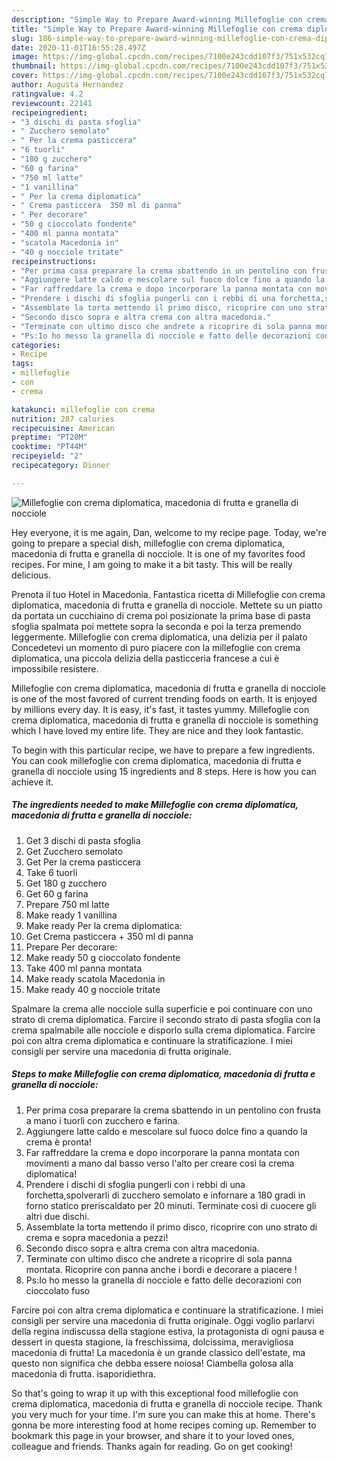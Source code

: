 ```yaml
---
description: "Simple Way to Prepare Award-winning Millefoglie con crema diplomatica, macedonia di frutta e granella di nocciole"
title: "Simple Way to Prepare Award-winning Millefoglie con crema diplomatica, macedonia di frutta e granella di nocciole"
slug: 186-simple-way-to-prepare-award-winning-millefoglie-con-crema-diplomatica-macedonia-di-frutta-e-granella-di-nocciole
date: 2020-11-01T16:55:28.497Z
image: https://img-global.cpcdn.com/recipes/7100e243cdd107f3/751x532cq70/millefoglie-con-crema-diplomatica-macedonia-di-frutta-e-granella-di-nocciole-recipe-main-photo.jpg
thumbnail: https://img-global.cpcdn.com/recipes/7100e243cdd107f3/751x532cq70/millefoglie-con-crema-diplomatica-macedonia-di-frutta-e-granella-di-nocciole-recipe-main-photo.jpg
cover: https://img-global.cpcdn.com/recipes/7100e243cdd107f3/751x532cq70/millefoglie-con-crema-diplomatica-macedonia-di-frutta-e-granella-di-nocciole-recipe-main-photo.jpg
author: Augusta Hernandez
ratingvalue: 4.2
reviewcount: 22141
recipeingredient:
- "3 dischi di pasta sfoglia"
- " Zucchero semolato"
- " Per la crema pasticcera"
- "6 tuorli"
- "180 g zucchero"
- "60 g farina"
- "750 ml latte"
- "1 vanillina"
- " Per la crema diplomatica"
- " Crema pasticcera  350 ml di panna"
- " Per decorare"
- "50 g cioccolato fondente"
- "400 ml panna montata"
- "scatola Macedonia in"
- "40 g nocciole tritate"
recipeinstructions:
- "Per prima cosa preparare la crema sbattendo in un pentolino con frusta a mano i tuorli con zucchero e farina."
- "Aggiungere latte caldo e mescolare sul fuoco dolce fino a quando la crema è pronta!"
- "Far raffreddare la crema e dopo incorporare la panna montata con movimenti a mano dal basso verso l&#39;alto per creare così la crema diplomatica!"
- "Prendere i dischi di sfoglia pungerli con i rebbi di una forchetta,spolverarli di zucchero semolato e infornare a 180 gradi in forno statico preriscaldato per 20 minuti. Terminate così di cuocere gli altri due dischi."
- "Assemblate la torta mettendo il primo disco, ricoprire con uno strato di crema e sopra macedonia a pezzi!"
- "Secondo disco sopra e altra crema con altra macedonia."
- "Terminate con ultimo disco che andrete a ricoprire di sola panna montata. Ricoprire con panna anche i bordi e decorare a piacere !"
- "Ps:Io ho messo la granella di nocciole e fatto delle decorazioni con cioccolato fuso"
categories:
- Recipe
tags:
- millefoglie
- con
- crema

katakunci: millefoglie con crema 
nutrition: 287 calories
recipecuisine: American
preptime: "PT20M"
cooktime: "PT44M"
recipeyield: "2"
recipecategory: Dinner

---
```



![Millefoglie con crema diplomatica, macedonia di frutta e granella di nocciole](https://img-global.cpcdn.com/recipes/7100e243cdd107f3/751x532cq70/millefoglie-con-crema-diplomatica-macedonia-di-frutta-e-granella-di-nocciole-recipe-main-photo.jpg)

Hey everyone, it is me again, Dan, welcome to my recipe page. Today, we're going to prepare a special dish, millefoglie con crema diplomatica, macedonia di frutta e granella di nocciole. It is one of my favorites food recipes. For mine, I am going to make it a bit tasty. This will be really delicious.

Prenota il tuo Hotel in Macedonia. Fantastica ricetta di Millefoglie con crema diplomatica, macedonia di frutta e granella di nocciole. Mettete su un piatto da portata un cucchiaino di crema poi posizionate la prima base di pasta sfoglia spalmata poi mettete sopra la seconda e poi la terza premendo leggermente. Millefoglie con crema diplomatica, una delizia per il palato Concedetevi un momento di puro piacere con la millefoglie con crema diplomatica, una piccola delizia della pasticceria francese a cui è impossibile resistere.

Millefoglie con crema diplomatica, macedonia di frutta e granella di nocciole is one of the most favored of current trending foods on earth. It is enjoyed by millions every day. It is easy, it's fast, it tastes yummy. Millefoglie con crema diplomatica, macedonia di frutta e granella di nocciole is something which I have loved my entire life. They are nice and they look fantastic.


To begin with this particular recipe, we have to prepare a few ingredients. You can cook millefoglie con crema diplomatica, macedonia di frutta e granella di nocciole using 15 ingredients and 8 steps. Here is how you can achieve it.

<!--inarticleads1-->

##### The ingredients needed to make Millefoglie con crema diplomatica, macedonia di frutta e granella di nocciole:

1. Get 3 dischi di pasta sfoglia
1. Get  Zucchero semolato
1. Get  Per la crema pasticcera
1. Take 6 tuorli
1. Get 180 g zucchero
1. Get 60 g farina
1. Prepare 750 ml latte
1. Make ready 1 vanillina
1. Make ready  Per la crema diplomatica:
1. Get  Crema pasticcera + 350 ml di panna
1. Prepare  Per decorare:
1. Make ready 50 g cioccolato fondente
1. Take 400 ml panna montata
1. Make ready scatola Macedonia in
1. Make ready 40 g nocciole tritate


Spalmare la crema alle nocciole sulla superficie e poi continuare con uno strato di crema diplomatica. Farcire il secondo strato di pasta sfoglia con la crema spalmabile alle nocciole e disporlo sulla crema diplomatica. Farcire poi con altra crema diplomatica e continuare la stratificazione. I miei consigli per servire una macedonia di frutta originale. 

<!--inarticleads2-->

##### Steps to make Millefoglie con crema diplomatica, macedonia di frutta e granella di nocciole:

1. Per prima cosa preparare la crema sbattendo in un pentolino con frusta a mano i tuorli con zucchero e farina.
1. Aggiungere latte caldo e mescolare sul fuoco dolce fino a quando la crema è pronta!
1. Far raffreddare la crema e dopo incorporare la panna montata con movimenti a mano dal basso verso l&#39;alto per creare così la crema diplomatica!
1. Prendere i dischi di sfoglia pungerli con i rebbi di una forchetta,spolverarli di zucchero semolato e infornare a 180 gradi in forno statico preriscaldato per 20 minuti. Terminate così di cuocere gli altri due dischi.
1. Assemblate la torta mettendo il primo disco, ricoprire con uno strato di crema e sopra macedonia a pezzi!
1. Secondo disco sopra e altra crema con altra macedonia.
1. Terminate con ultimo disco che andrete a ricoprire di sola panna montata. Ricoprire con panna anche i bordi e decorare a piacere !
1. Ps:Io ho messo la granella di nocciole e fatto delle decorazioni con cioccolato fuso


Farcire poi con altra crema diplomatica e continuare la stratificazione. I miei consigli per servire una macedonia di frutta originale. Oggi voglio parlarvi della regina indiscussa della stagione estiva, la protagonista di ogni pausa e dessert in questa stagione, la freschissima, dolcissima, meravigliosa macedonia di frutta! La macedonia è un grande classico dell&#39;estate, ma questo non significa che debba essere noiosa! Ciambella golosa alla macedonia di frutta. isaporidiethra. 

So that's going to wrap it up with this exceptional food millefoglie con crema diplomatica, macedonia di frutta e granella di nocciole recipe. Thank you very much for your time. I'm sure you can make this at home. There's gonna be more interesting food at home recipes coming up. Remember to bookmark this page in your browser, and share it to your loved ones, colleague and friends. Thanks again for reading. Go on get cooking!
